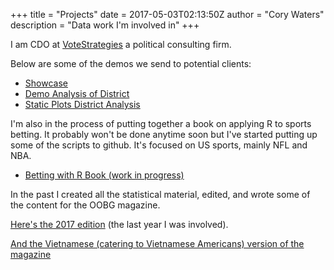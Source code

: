 +++
title = "Projects"
date = 2017-05-03T02:13:50Z
author = "Cory Waters"
description = "Data work I'm involved in"
+++

I am CDO at [VoteStrategies](https://votestrategies.com) a political consulting firm. 
    
Below are some of the demos we send to potential clients:

+ [Showcase](https://vs-showcase.netlify.com)
+ [Demo Analysis of District](https://vs-i-demo-district.netlify.com)
+ [Static Plots District Analysis](https://vs-demo-data-district.netlify.com)

I'm also in the process of putting together a book on applying R to sports betting. It probably won't be done anytime soon but I've started putting up some of the scripts to github. It's focused on US sports, mainly NFL and NBA.

+ [Betting with R Book (work in progress)](https://github.com/cswaters/betting_with_R_bookfiles)

In the past I created all the statistical material, edited, and wrote some of the content for the OOBG magazine. 

[Here's the 2017 edition](https://www.dropbox.com/s/ets1ajtdgwv22m2/2017%20OOBG%20English.pdf?dl=1) (the last year I was involved).

[And the Vietnamese (catering to Vietnamese Americans) version of the magazine](https://www.dropbox.com/s/9n4mss9xrj09ien/OOBG%20Vietnamese.pdf?dl=1)
